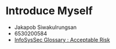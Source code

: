 # Introduce Myself
- Jakapob Siwakulrungsan
- 6530200584
- [InfoSysSec Glossary : Acceptable Risk](https://github.com/ioosck1/ioosck1.github.io/acceptable-risk)
